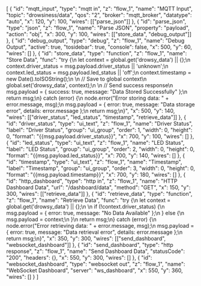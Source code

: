 [
    {
        "id": "mqtt_input",
        "type": "mqtt in",
        "z": "flow_1",
        "name": "MQTT Input",
        "topic": "drowsiness/data",
        "qos": "2",
        "broker": "mqtt_broker",
        "datatype": "auto",
        "x": 120,
        "y": 100,
        "wires": [["parse_json"]]
    },
    {
        "id": "parse_json",
        "type": "json",
        "z": "flow_1",
        "name": "Parse JSON",
        "property": "payload",
        "action": "obj",
        "x": 300,
        "y": 100,
        "wires": [["store_data", "debug_output"]]
    },
    {
        "id": "debug_output",
        "type": "debug",
        "z": "flow_1",
        "name": "Debug Output",
        "active": true,
        "tosidebar": true,
        "console": false,
        "x": 500,
        "y": 60,
        "wires": []
    },
    {
        "id": "store_data",
        "type": "function",
        "z": "flow_1",
        "name": "Store Data",
        "func": "try {\n    let context = global.get('drowsy_data') || {};\n    context.driver_status = msg.payload.driver_status || 'unknown';\n    context.led_status = msg.payload.led_status || 'off';\n    context.timestamp = new Date().toISOString();\n    \n    // Save to global context\n    global.set('drowsy_data', context);\n    \n    // Send success response\n    msg.payload = { success: true, message: \"Data Stored Successfully\" };\n    return msg;\n} catch (error) {\n    node.error(\"Error storing data: \" + error.message, msg);\n    msg.payload = { error: true, message: \"Data storage error\", details: error.message };\n    return msg;\n}",
        "x": 500,
        "y": 140,
        "wires": [["driver_status", "led_status", "timestamp", "retrieve_data"]]
    },
    {
        "id": "driver_status",
        "type": "ui_text",
        "z": "flow_1",
        "name": "Driver Status",
        "label": "Driver Status",
        "group": "ui_group",
        "order": 1,
        "width": 0,
        "height": 0,
        "format": "{{msg.payload.driver_status}}",
        "x": 700,
        "y": 100,
        "wires": []
    },
    {
        "id": "led_status",
        "type": "ui_text",
        "z": "flow_1",
        "name": "LED Status",
        "label": "LED Status",
        "group": "ui_group",
        "order": 2,
        "width": 0,
        "height": 0,
        "format": "{{msg.payload.led_status}}",
        "x": 700,
        "y": 140,
        "wires": []
    },
    {
        "id": "timestamp",
        "type": "ui_text",
        "z": "flow_1",
        "name": "Timestamp",
        "label": "Timestamp",
        "group": "ui_group",
        "order": 3,
        "width": 0,
        "height": 0,
        "format": "{{msg.payload.timestamp}}",
        "x": 700,
        "y": 180,
        "wires": []
    },
    {
        "id": "http_dashboard",
        "type": "http in",
        "z": "flow_1",
        "name": "HTTP Dashboard Data",
        "url": "/dashboard/data",
        "method": "GET",
        "x": 150,
        "y": 300,
        "wires": [["retrieve_data"]]
    },
    {
        "id": "retrieve_data",
        "type": "function",
        "z": "flow_1",
        "name": "Retrieve Data",
        "func": "try {\n    let context = global.get('drowsy_data') || {};\n    \n    if (!context.driver_status) {\n        msg.payload = { error: true, message: \"No Data Available\" };\n    } else {\n        msg.payload = context;\n    }\n    return msg;\n} catch (error) {\n    node.error(\"Error retrieving data: \" + error.message, msg);\n    msg.payload = { error: true, message: \"Data retrieval error\", details: error.message };\n    return msg;\n}",
        "x": 350,
        "y": 300,
        "wires": [["send_dashboard", "websocket_dashboard"]]
    },
    {
        "id": "send_dashboard",
        "type": "http response",
        "z": "flow_1",
        "name": "Send Dashboard Data",
        "statusCode": "200",
        "headers": {},
        "x": 550,
        "y": 300,
        "wires": []
    },
    {
        "id": "websocket_dashboard",
        "type": "websocket out",
        "z": "flow_1",
        "name": "WebSocket Dashboard",
        "server": "ws_dashboard",
        "x": 550,
        "y": 360,
        "wires": []
    }
]
